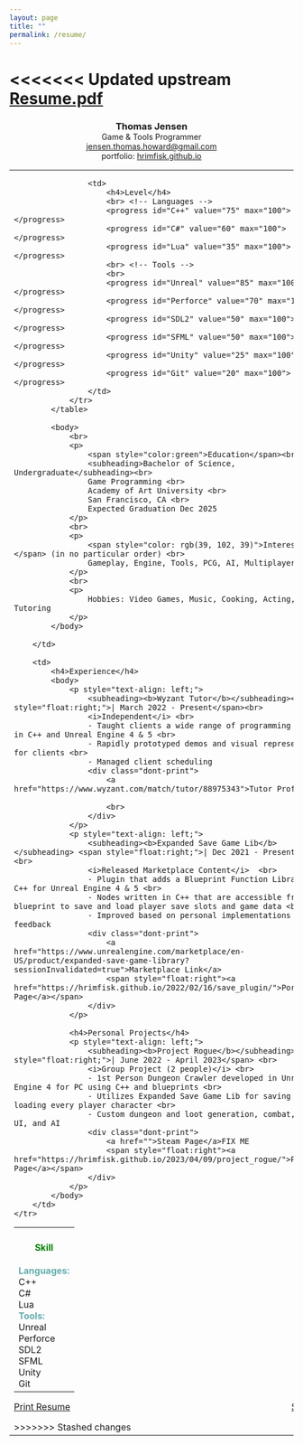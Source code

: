 ```yaml
---
layout: page
title: ""
permalink: /resume/
---
```


<<<<<<< Updated upstream
<object data="/assets/resume.pdf" width="100%" height="600"></object>
<a href="/assets/resume.pdf" download>Resume.pdf</a>
=======
<!--<object data="/assets/resume.pdf" width="100%" height="600"></object>-->
<style>
h3
{
    text-align: center;
    margin-bottom: 0;
}
h4
{
    text-align: center;
    color: green;
}
subheading
{
    color:rgb(101, 172, 172);
}
table.skill
{
    border: 0px solid black;
}
table, th, td {
    border: 0px solid black;
    vertical-align: top;
}
</style>

<h3>Thomas Jensen</h3>
<center>
    Game & Tools Programmer<br>
    <a href="jensen.thomas.howard@gmail.com">jensen.thomas.howard@gmail.com</a><br>
    portfolio: <a href="https://www.hrimfisk.github.io">hrimfisk.github.io</a>
    </center>
<table style="width:100%">
    <tr>
        <td style="width: 35%; border-right: 0px solid green"> <!-- 35 is the minimum for the left column. it will not shrink any more -->
            <table class="skill">  
                <tr>
                    <td>
                        <h4>Skill</h4>
                        <subheading><b>Languages:</b></subheading> <br>
                        C++ <br>
                        C# <br>
                        Lua <br>
                        <subheading><b>Tools:</b></subheading> <br>
                        Unreal <br> 
                        Perforce <br>
                        SDL2 <br>
                        SFML <br>
                        Unity <br>
                        Git
                    </td>

                    <td>
                        <h4>Level</h4>
                        <br> <!-- Languages -->
                        <progress id="C++" value="75" max="100"></progress>
                        <progress id="C#" value="60" max="100"></progress>
                        <progress id="Lua" value="35" max="100"></progress>
                        <br> <!-- Tools -->
                        <br>
                        <progress id="Unreal" value="85" max="100"></progress>
                        <progress id="Perforce" value="70" max="100"></progress>
                        <progress id="SDL2" value="50" max="100"></progress>
                        <progress id="SFML" value="50" max="100"></progress>
                        <progress id="Unity" value="25" max="100"></progress>
                        <progress id="Git" value="20" max="100"></progress>        
                    </td>         
                </tr>               
            </table>	    

            <body>
                <br>
                <p>
                    <span style="color:green">Education</span><br>
                    <subheading>Bachelor of Science, Undergraduate</subheading><br>
                    Game Programming <br>
                    Academy of Art University <br>
                    San Francisco, CA <br>
                    Expected Graduation Dec 2025
                </p>
                <br>			
                <p> 
                    <span style="color: rgb(39, 102, 39)">Interests:</span> (in no particular order) <br>
                    Gameplay, Engine, Tools, PCG, AI, Multiplayer, UI
                </p>
                <br>
                <p>
                    Hobbies: Video Games, Music, Cooking, Acting, Movies, Tutoring
                </p>
            </body>
        
        </td>

        <td>
            <h4>Experience</h4>
            <body>
                <p style="text-align: left;">
                    <subheading><b>Wyzant Tutor</b></subheading><span style="float:right;">| March 2022 - Present</span><br>
                    <i>Independent</i> <br>
                    - Taught clients a wide range of programming concepts in C++ and Unreal Engine 4 & 5 <br>
                    - Rapidly prototyped demos and visual representations for clients <br>
                    - Managed client scheduling
                    <div class="dont-print">
                        <a href="https://www.wyzant.com/match/tutor/88975343">Tutor Profile</a>

                        <br>
                    </div>
                </p>
                <p style="text-align: left;">
                    <subheading><b>Expanded Save Game Lib</b></subheading> <span style="float:right;">| Dec 2021 - Present</span> <br>
                    <i>Released Marketplace Content</i>  <br>
                    - Plugin that adds a Blueprint Function Library in C++ for Unreal Engine 4 & 5 <br>
                    - Nodes written in C++ that are accessible from any blueprint to save and load player save slots and game data <br>
                    - Improved based on personal implementations and user feedback
                    <div class="dont-print">
                        <a href="https://www.unrealengine.com/marketplace/en-US/product/expanded-save-game-library?sessionInvalidated=true">Marketplace Link</a>
                        <span style="float:right"><a href="https://hrimfisk.github.io/2022/02/16/save_plugin/">Portfolio Page</a></span>
                    </div>
                </p>

                <h4>Personal Projects</h4>
                <p style="text-align: left;">
                    <subheading><b>Project Rogue</b></subheading> <span style="float:right;">| June 2022 - April 2023</span> <br>
                    <i>Group Project (2 people)</i> <br>
                    - 1st Person Dungeon Crawler developed in Unreal Engine 4 for PC using C++ and blueprints <br>
                    - Utilizes Expanded Save Game Lib for saving and loading every player character <br>
                    - Custom dungeon and loot generation, combat, spells, UI, and AI
                    <div class="dont-print">
                        <a href="">Steam Page</a>FIX ME
                        <span style="float:right"><a href="https://hrimfisk.github.io/2023/04/09/project_rogue/">Portfolio Page</a></span>
                    </div>
                </p>
            </body>
        </td>
    </tr>
</table>

<div class="dont-print">
    <p>
        <a href="javascript:window.print();">Print Resume</a>
        <span style="float: right">
            <a href="/assets/Resume_ThomasJensen.pdf" download>
                    Save PDF
            </a>
        </span>
    </p>
</div>
>>>>>>> Stashed changes
